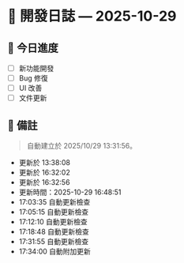 # 📅 開發日誌 — 2025-10-29

## 🧩 今日進度
- [ ] 新功能開發
- [ ] Bug 修復
- [ ] UI 改善
- [ ] 文件更新

## 💭 備註
> 自動建立於 2025/10/29 13:31:56。
- 更新於 13:38:08
- 更新於 16:32:02
- 更新於 16:32:56
- 更新時間：2025-10-29 16:48:51
- 17:03:35 自動更新檢查
- 17:05:15 自動更新檢查
- 17:12:10 自動更新檢查
- 17:18:48 自動更新檢查
- 17:31:55 自動更新檢查
- 17:34:00 自動附加更新
